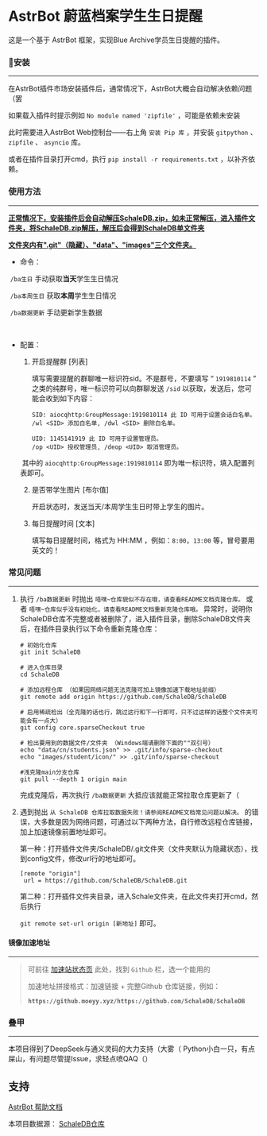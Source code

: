 # AstrBot 蔚蓝档案学生生日提醒

这是一个基于 AstrBot 框架，实现Blue Archive学员生日提醒的插件。

### 💽安装

---

在AstrBot插件市场安装插件后，通常情况下，AstrBot大概会自动解决依赖问题（罢

如果载入插件时提示例如 `No module named 'zipfile'` ，可能是依赖未安装

此时需要进入AstrBot Web控制台——右上角 `安装 Pip 库` ，并安装 `gitpython` 、 `zipfile` 、 `asyncio` 库。

或者在插件目录打开cmd，执行 `pip install -r requirements.txt` ，以补齐依赖。

### 使用方法

---

<u>**正常情况下，安装插件后会自动解压SchaleDB.zip，如未正常解压，进入插件文件夹，将SchaleDB.zip解压，解压后会得到SchaleDB单文件夹**</u>

<u>**文件夹内有".git"（隐藏）、"data"、"images"三个文件夹。**</u>

- 命令：

​	`/ba生日`        手动获取**当天**学生生日情况

​	`/ba本周生日` 获取**本周**学生生日情况

​	`/ba数据更新` 手动更新学生数据

<br>

- 配置：

  1. 开启提醒群 [列表]

     填写需要提醒的群聊唯一标识符sid。不是群号，不要填写 “ `1919810114` ” 之类的纯群号，唯一标识符可以向群聊发送 `/sid` 以获取，发送后，您可能会收到如下内容：

     ```text
     SID: aiocqhttp:GroupMessage:1919810114 此 ID 可用于设置会话白名单。
     /wl <SID> 添加白名单, /dwl <SID> 删除白名单。
     
     UID: 1145141919 此 ID 可用于设置管理员。
     /op <UID> 授权管理员, /deop <UID> 取消管理员。
     ```


  ​	其中的 `aiocqhttp:GroupMessage:1919810114` 即为唯一标识符，填入配置列表即可。

  2. 是否带学生图片 [布尔值]

     开启状态时，发送当天/本周学生生日时带上学生的图片。

  3. 每日提醒时间 [文本]

     填写每日提醒时间，格式为 HH:MM ，例如：`8:00`，`13:00` 等，冒号要用英文的！

### 常见问题

------

1. 执行 `/ba数据更新` 时抛出 `唔嘿~仓库貌似不存在哦，请查看README文档克隆仓库。` 或者 `唔嘿~仓库似乎没有初始化，请查看README文档重新克隆仓库哦。` 异常时，说明你SchaleDB仓库不完整或者被删除了，进入插件目录，删除SchaleDB文件夹后，在插件目录执行以下命令重新克隆仓库：

   ``````shell
   # 初始化仓库
   git init SchaleDB
   
   # 进入仓库目录
   cd SchaleDB
   
   # 添加远程仓库 （如果因网络问题无法克隆可加上镜像加速下载地址前缀）
   git remote add origin https://github.com/SchaleDB/SchaleDB
   
   # 启用稀疏检出（全克隆的话也行，跳过这行和下一行即可，只不过这样的话整个文件夹可能会有一点大）
   git config core.sparseCheckout true
   
   # 检出要用到的数据文件/文件夹 （Windows端请删除下面的""双引号）
   echo "data/cn/students.json" >> .git/info/sparse-checkout
   echo "images/student/icon/" >> .git/info/sparse-checkout
   
   #浅克隆main分支仓库
   git pull --depth 1 origin main
   ``````

   完成克隆后，再次执行 `/ba数据更新` 大抵应该就能正常拉取仓库更新了（

2. 遇到抛出 `从 SchaleDB 仓库拉取数据失败！请参阅README文档常见问题以解决。` 的错误，大多数是因为网络问题，可通过以下两种方法，自行修改远程仓库链接，加上加速镜像前置地址即可。

   第一种：打开插件文件夹/SchaleDB/.git文件夹（文件夹默认为隐藏状态），找到config文件，修改url行的地址即可。

   ```
   [remote "origin"]
   	url = https://github.com/SchaleDB/SchaleDB.git
   ```

   第二种：打开插件文件夹目录，进入Schale文件夹，在此文件夹打开cmd，然后执行

   `git remote set-url origin [新地址]`  即可。

#### 镜像加速地址

---

> 可前往 [加速站状态页](https://uptime.akams.cn/status/philanthropy) 此处，找到 `Github`  栏，选一个能用的
>
> 加速地址拼接格式：加速链接 + 完整Github 仓库链接，例如：
>
> **`https://github.moeyy.xyz/https://github.com/SchaleDB/SchaleDB`**

### 叠甲

---

本项目得到了DeepSeek与通义灵码的大力支持（大雾（ Python小白一只，有点屎山，有问题尽管提Issue，求轻点喷QAQ（）

## 支持

[AstrBot 帮助文档](https://astrbot.app)

本项目数据源： [SchaleDB仓库](https://github.com/SchaleDB/SchaleDB)

